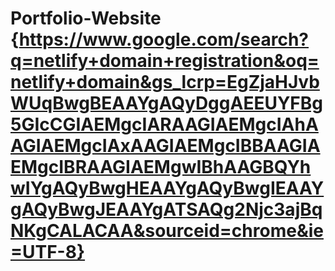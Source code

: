 # Portfolio-Website {https://www.google.com/search?q=netlify+domain+registration&oq=netlify+domain&gs_lcrp=EgZjaHJvbWUqBwgBEAAYgAQyDggAEEUYFBg5GIcCGIAEMgcIARAAGIAEMgcIAhAAGIAEMgcIAxAAGIAEMgcIBBAAGIAEMgcIBRAAGIAEMgwIBhAAGBQYhwIYgAQyBwgHEAAYgAQyBwgIEAAYgAQyBwgJEAAYgATSAQg2Njc3ajBqNKgCALACAA&sourceid=chrome&ie=UTF-8}
